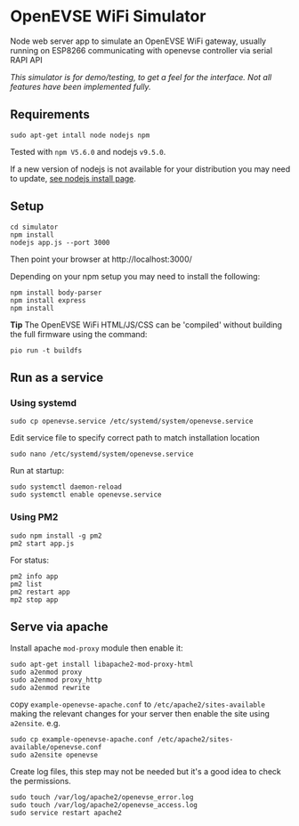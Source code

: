 # OpenEVSE WiFi Simulator

Node web server app to simulate an OpenEVSE WiFi gateway, usually running on ESP8266 communicating with openevse controller via serial RAPI API

*This simulator is for demo/testing, to get a feel for the interface. Not all features have been implemented fully.*

## Requirements

```
sudo apt-get intall node nodejs npm
```

Tested with `npm V5.6.0` and nodejs `v9.5.0`.

If a new version of nodejs is not available for your distribution you may need to update, [see nodejs install page](https://nodejs.org/en/download/package-manager/#debian-and-ubuntu-based-linux-distributions).



## Setup

```
cd simulator
npm install
nodejs app.js --port 3000
```

Then point your browser at http://localhost:3000/

Depending on your npm setup you may need to install the following:

```
npm install body-parser
npm install express
npm install
```


**Tip**
The OpenEVSE WiFi HTML/JS/CSS can be 'compiled' without building the full firmware using the command:

```
pio run -t buildfs
```

## Run as a service

### Using systemd

`sudo cp openevse.service /etc/systemd/system/openevse.service`

Edit service file to specify correct path to match installation location

`sudo nano /etc/systemd/system/openevse.service`

Run at startup:

```
sudo systemctl daemon-reload
sudo systemctl enable openevse.service
```

### Using PM2

```
sudo npm install -g pm2
pm2 start app.js
```

For status:

```
pm2 info app
pm2 list
pm2 restart app
mp2 stop app
```


## Serve via apache


Install apache `mod-proxy` module then enable it:

```
sudo apt-get install libapache2-mod-proxy-html
sudo a2enmod proxy
sudo a2enmod proxy_http
sudo a2enmod rewrite
```

copy `example-openevse-apache.conf` to `/etc/apache2/sites-available` making the relevant changes for your server then enable the site using `a2ensite`. e.g.

```
sudo cp example-openevse-apache.conf /etc/apache2/sites-available/openevse.conf
sudo a2ensite openevse
```

Create log files, this step may not be needed but it's a good idea to check the permissions.

```
sudo touch /var/log/apache2/openevse_error.log
sudo touch /var/log/apache2/openevse_access.log
sudo service restart apache2
```
